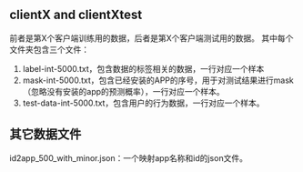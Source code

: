 ## clientX and clientXtest
前者是第X个客户端训练用的数据，后者是第X个客户端测试用的数据。
其中每个文件夹包含三个文件：
1. label-int-5000.txt，包含数据的标签相关的数据，一行对应一个样本
2. mask-int-5000.txt，包含已经安装的APP的序号，用于对测试结果进行mask（忽略没有安装的app的预测概率），一行对应一个样本。
3. test-data-int-5000.txt，包含用户的行为数据，一行对应一个样本。

## 其它数据文件
id2app_500_with_minor.json：一个映射app名称和id的json文件。